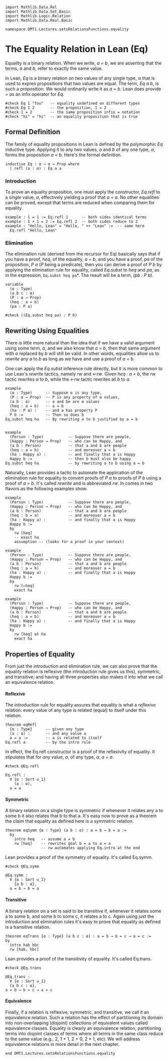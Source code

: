```lean
import Mathlib.Data.Rel
import Mathlib.Data.Set.Basic
import Mathlib.Logic.Relation
import Mathlib.Data.Real.Basic

namespace DMT1.Lectures.setsRelationsFunctions.equality
```

# The Equality Relation in Lean (Eq)

<!-- toc -->


Equality is a binary relation. When we write, *a = b*, we
are asserting that the terms, *a* and *b*, refer to exactly
the same value.

In Lean, *Eq* is a binary relation on two values of any
single type, α that is used to expres propositions that two
values are equal. The term, *Eq a b*, is such a proposition.
We would ordinarily write it as *a = b*. Lean does provide
*=* as an infix operator for *Eq*.

```lean
#check Eq 1 "foo"   -- equality undefined on different types
#check Eq 1 2       -- the proposition, 1 = 2
#check 1 = 2        -- the same proposition infix = notation
#check "hi" = "hi"  -- an equality proposition that is true
```

## Formal Definition
The family of equality propositions in Lean is defined by the
polymorphic *Eq* inductive type. Applying it to any two values,
*a* and *b* of any one type, *α*, forms the proposition *a = b*.
Here's the formal definition.

```lean
inductive Eq : α → α → Prop where
  | refl (a : α) : Eq a a
```
### Introduction

To prove an equality proposition, one must apply the constructor,
*Eq.refl* to a *single* value, *a*, effectively yielding a proof
that *a = a*. No other equalities can be proved, except that terms
are reduced when comparing them for equality.

```lean
example : 1 = 1 := Eq.refl 1      -- both sides identical terms
example : 1 + 1 = 2 := Eq.refl 2  -- both sides reduce to 2
example : "Hello, Lean" = "Hello, " ++ "Lean" :=  -- same here
  Eq.refl "Hello, Lean"
```

### Elimination
The elimination rule (derived from the recursor for Eq) basically
says that if you have a proof, *heq*, of the equality, *a = b*,
and you have a proof, *pa* of the proposition, *P a* (*P* being a
predicate), then you can derive a proof of *P b* by applying the
elimination rule for equality, called *Eq.subst* to *heq* and *pa*,
as in the expression, `Eq.subst heq pa`*. The result will be a term,
*(pb : P b)*.

```lean
variable
  (α : Type)
  (a b c : α)
  (P : α → Prop)
  (heq : a = b)
  (pa : P a)

#check ((Eq.subst heq pa) : P b)
```

## Rewriting Using Equalities

There is little more natural than the idea that if we have a valid
argument using some term, *a*, and we also know that *a = b*, then
that same argument with *a* replaced by *b* will still be valid. In
other words, equalities allow us to *rewrite* any *a* to *b* as long
as we have and use a proof of *a = b*.

One can apply the *Eq.subst* inference rule directly, but it is more
common to use Lean's *rewrite* tactics, namely *rw* and *←rw*. Given
*heq : a = b*, the *rw* tactic rewrites *a* to *b*, while the *←rw*
tactic rewrites all *b* to *a*.

```lean
example
  (α : Type)      -- Suppose α is any type,
  (P : α → Prop)  -- P is any property of α values,
  (a b : α)       -- a and be are α values
  (heq : a = b)   -- a = b
  (ha : P a) :    -- and a has property P
  P b :=          -- Then so does b
Eq.subst heq ha   -- By rewriting a to b justified by a = b


example
  (Person : Type)           -- Suppose there are people,
  (Happy : Person → Prop)   -- who can be Happy, and
  (a b : Person)            -- that a and b are people
  (heq : a = b)             -- and moreover a = b
  (ha : Happy a) :          -- and finally that a is Happy
  Happy b :=                -- then b must also be happy
Eq.subst heq ha             -- by rewriting a to b using a = b
```

Naturally, Lean provides a tactic to automate the application
of the elimination rule for equality to convert proofs of *P a*
to proofs of *P b* using a proof of *a = b*. It's called *rewrite*
and is abbreviated *rw*. In comes in two flavors as the following
examples show.

```lean
example
  (Person : Type)           -- Suppose there are people,
  (Happy : Person → Prop)   -- who can be Happy, and
  (a b : Person)            -- that a and b are people
  (heq : b = a)             -- and moreover a = b
  (ha : Happy a) :          -- and finally that a is Happy
  Happy b :=
  by
    rw [heq]
    -- exact ha
    assumption -- (looks for a proof in your context)

example
  (Person : Type)           -- Suppose there are people,
  (Happy : Person → Prop)   -- who can be Happy, and
  (a b : Person)            -- that a and b are people
  (heq : a = b)             -- and moreover a = b
  (ha : Happy a) :          -- and finally that a is Happy
  Happy b :=
  by
    rw [←heq]
    exact ha

example
  (Person : Type)           -- Suppose there are people,
  (Happy : Person → Prop)   -- who can be Happy, and
  (a b : Person)            -- that a and b are people
  (heq : a = b)             -- and moreover a = b
  (ha : Happy a) :          -- and finally that a is Happy
  Happy b :=
  by
    rw [heq] at ha
    exact ha
```

## Properties of Equality

From just the introduction and elimination rule, we can also prove
that the equality relation is reflexive (the introduction rule gives
us this), symmetric, and transitive; and having all three properties
also makes it into what we call an equivalence relation.

#### Reflexive

The introduction rule for equality assures that equality is what a
*reflexive* relation: every value of any type is related (equal) to
itself under this relation.


```lean
theorem eqRefl
  {α : Type}      -- given any type
  (a : α) :       -- and any value a
  a = a :=        -- a is related to itself
Eq.refl a         -- by the intro rule
```

In effect, the Eq.refl constructor is a proof of the
reflexivity of equality. It stipulates that for *any*
value, *a*, of any type, *α*, *a = a*.

```lean
#check @Eq.refl
```
```lean
Eq.refl :
  ∀ {α : Sort u_1}
    (a : α),
  a = a
```



#### Symmetric

A binary relation on a single type is symmetric if whenever
it relates any a to some b it also relates that b to that a.
It's easy now to prove as a theorem the claim that equality
as defined here is a symmetric relation.

```lean
theorem eqSymm {α : Type} (a b : α) : a = b → b = a :=
  by
    intro heq   -- assume a = b
    rw [heq]    -- rewrites goal b = a to a = a
                -- rw automates applying Eq.intro at the end
```

Lean provides a proof of the symmetry of equality. It's called
Eq.symm.

```lean
#check @Eq.symm
```

```lean
@Eq.symm :
  ∀ {α : Sort u_1}
    {a b : α},
  a = b → b = a
```

#### Transitive

A binary relation on a set is said to be transitive if, whenever
it relates some a to some b, and some b to some c, it relates a to
c. Again using just the introduction and elimination rules it's easy
to prove that equality as defined is a transitive relation.

```lean
theorem eqTrans {α : Type} (a b c : α) : a = b → b = c → a = c :=
by
  intro hab hbc
  rw [hab, hbc]
```

Lean provides a proof of the transitivity of equality.
It's called Eq.trans.

```lean
#check @Eq.trans
```

```lean
@Eq.trans :
  ∀ {α : Sort u_1}
  {a b c : α},
a = b → b = c → a = c
```


#### Equivalence

Finally, if a relation is reflexive, symmetric, and transitive, we
call it an equivalence relation. Such a relation has the effect of
partitioning its domain into non-overlapping (disjoint) collections
of equivalent values called equivalence classes. Equality is clearly
an equivalence relation, partitioning terms into disjoint classes of
terms where all terms in the same class reduce to the same value (e.g.,
2, 1 + 1, 2 + 0, 2 * 1, etc). We will address equivalence relations in
more detail in the next chapter.

```lean
end DMT1.Lectures.setsRelationsFunctions.equality
```
